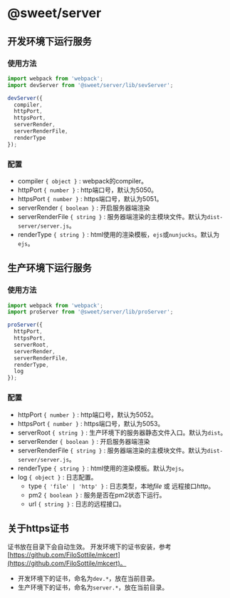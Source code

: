 # @sweet/server

## 开发环境下运行服务

### 使用方法

```javascript
import webpack from 'webpack';
import devServer from '@sweet/server/lib/sevServer';

devServer({
  compiler,
  httpPort,
  httpsPort,
  serverRender,
  serverRenderFile,
  renderType
});
```

### 配置

* compiler `{ object }` : webpack的compiler。
* httpPort `{ number }` : http端口号，默认为5050。
* httpsPort `{ number }` : https端口号，默认为5051。
* serverRender `{ boolean }` : 开启服务器端渲染
* serverRenderFile `{ string }` : 服务器端渲染的主模块文件。默认为`dist-server/server.js`。
* renderType `{ string }` : html使用的渲染模板，`ejs`或`nunjucks`。默认为`ejs`。

## 生产环境下运行服务

### 使用方法

```javascript
import webpack from 'webpack';
import proServer from '@sweet/server/lib/proServer';

proServer({
  httpPort,
  httpsPort,
  serverRoot,
  serverRender,
  serverRenderFile,
  renderType,
  log
});
```

### 配置

* httpPort `{ number }` : http端口号，默认为5052。
* httpsPort `{ number }` : https端口号，默认为5053。
* serverRoot `{ string }` : 生产环境下的服务器静态文件入口。默认为`dist`。
* serverRender `{ boolean }` : 开启服务器端渲染
* serverRenderFile `{ string }` : 服务器端渲染的主模块文件。默认为`dist-server/server.js`。
* renderType `{ string }` : html使用的渲染模板。默认为`ejs`。
* log `{ object }` : 日志配置。
  * type `{ 'file' | 'http' }` : 日志类型，本地*file* 或 远程接口*http*。
  * pm2 `{ boolean }` : 服务是否在pm2状态下运行。
  * url `{ string }` : 日志的远程接口。

## 关于https证书

证书放在目录下会自动生效。
开发环境下的证书安装，参考[https://github.com/FiloSottile/mkcert](https://github.com/FiloSottile/mkcert)。

* 开发环境下的证书，命名为`dev.*`，放在当前目录。
* 生产环境下的证书，命名为`server.*`，放在当前目录。